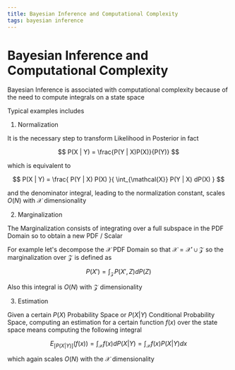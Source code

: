 ```yaml
---
title: Bayesian Inference and Computational Complexity 
tags: bayesian inference 
---
```


# Bayesian Inference and Computational Complexity 

Bayesian Inference is associated with computational complexity because of the need to compute integrals on a state space 

Typical examples includes 

1. Normalization 

It is the necessary step to transform Likelihood in Posterior in fact 

$$ P(X | Y) = \frac{P(Y | X)P(X)}{P(Y)} $$

which is equivalent to 

$$ P(X | Y) = \frac{ P(Y | X) P(X) }{ \int_{\mathcal{X}} P(Y | X) dP(X) } $$

and the denominator integral, leading to the normalization constant, scales $O(N)$ with $\mathcal{X}$ dimensionality 



2. Marginalization 

The Marginalization consists of integrating over a full subspace in the PDF Domain so to obtain a new PDF / Scalar 

For example let's decompose the $\mathcal{X}$ PDF Domain so that $\mathcal{X} = \mathcal{X'} \cup \mathcal{Z}$ so the marginalization over $\mathcal{Z}$ is defined as 

$$ P(X') = \int_{\mathcal{Z}} P(X',Z) dP(Z) $$

Also this integral is $O(N)$ with $\mathcal{Z}$ dimensionality 





3. Estimation 

Given a certain $P(X)$ Probability Space or $P(X|Y)$ Conditional Probability Space, computing an estimation for a certain function $f(x)$ over the state space means computing the following integral 

$$ E_{[P(X|Y)]}(f(x)) = \int_{\mathcal{X}} f(x)dP(X|Y) = \int_{\mathcal{X}} f(x)P(X|Y)dx $$

which again scales $O(N)$ with the $\mathcal{X}$ dimensionality 

